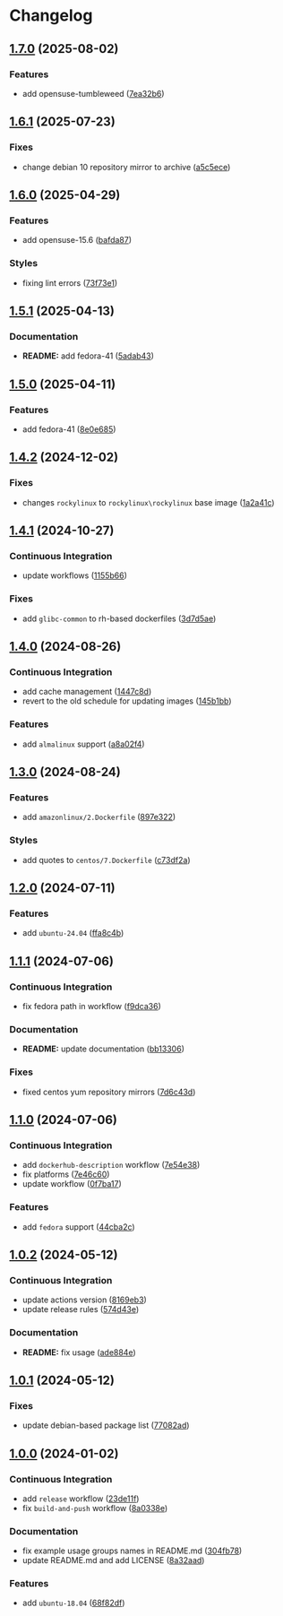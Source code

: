 # Changelog

## [1.7.0](https://github.com/antmelekhin/docker-systemd/compare/v1.6.1...v1.7.0) (2025-08-02)


### Features

* add opensuse-tumbleweed ([7ea32b6](https://github.com/antmelekhin/docker-systemd/commit/7ea32b655d5b0eb212a1fe9c9b7e9a119c4b6564))

## [1.6.1](https://github.com/antmelekhin/docker-systemd/compare/v1.6.0...v1.6.1) (2025-07-23)


### Fixes

* change debian 10 repository mirror to archive ([a5c5ece](https://github.com/antmelekhin/docker-systemd/commit/a5c5ece1fb14682ed1b4654798596ad20aec59ad))

## [1.6.0](https://github.com/antmelekhin/docker-systemd/compare/v1.5.1...v1.6.0) (2025-04-29)


### Features

* add opensuse-15.6 ([bafda87](https://github.com/antmelekhin/docker-systemd/commit/bafda876f295f0fda619ae4be14f1db24458e16c))


### Styles

* fixing lint errors ([73f73e1](https://github.com/antmelekhin/docker-systemd/commit/73f73e1343238d9742bc9bad667a198d3da2b183))

## [1.5.1](https://github.com/antmelekhin/docker-systemd/compare/v1.5.0...v1.5.1) (2025-04-13)


### Documentation

* **README:** add fedora-41 ([5adab43](https://github.com/antmelekhin/docker-systemd/commit/5adab43f26bee0eb563bb81da8c47926796c5a9a))

## [1.5.0](https://github.com/antmelekhin/docker-systemd/compare/v1.4.2...v1.5.0) (2025-04-11)


### Features

* add fedora-41 ([8e0e685](https://github.com/antmelekhin/docker-systemd/commit/8e0e6854ef9366bbcb7ec5f7a9d477fc318d7b24))

## [1.4.2](https://github.com/antmelekhin/docker-systemd/compare/v1.4.1...v1.4.2) (2024-12-02)


### Fixes

* changes `rockylinux` to `rockylinux\rockylinux` base image ([1a2a41c](https://github.com/antmelekhin/docker-systemd/commit/1a2a41cc7be981eb74e14682f54005bbb1127ad6))

## [1.4.1](https://github.com/antmelekhin/docker-systemd/compare/v1.4.0...v1.4.1) (2024-10-27)


### Continuous Integration

* update workflows ([1155b66](https://github.com/antmelekhin/docker-systemd/commit/1155b66763b7605aca272bc3edd64c272be17f37))


### Fixes

* add `glibc-common` to rh-based dockerfiles ([3d7d5ae](https://github.com/antmelekhin/docker-systemd/commit/3d7d5ae601aa6575fa0b7828fe3e69746ba55aab))

## [1.4.0](https://github.com/antmelekhin/docker-systemd/compare/v1.3.0...v1.4.0) (2024-08-26)


### Continuous Integration

* add cache management ([1447c8d](https://github.com/antmelekhin/docker-systemd/commit/1447c8d5ef0467d15476f126f8c872769a053c92))
* revert to the old schedule for updating images ([145b1bb](https://github.com/antmelekhin/docker-systemd/commit/145b1bb467fef566af665093727ebbae02ed33cd))


### Features

* add `almalinux` support ([a8a02f4](https://github.com/antmelekhin/docker-systemd/commit/a8a02f4997a06397ae770bc62abf8774d309a44b))

## [1.3.0](https://github.com/antmelekhin/docker-systemd/compare/v1.2.0...v1.3.0) (2024-08-24)


### Features

* add `amazonlinux/2.Dockerfile` ([897e322](https://github.com/antmelekhin/docker-systemd/commit/897e3222746392f022055571a3de660dd8befffa))


### Styles

* add quotes to `centos/7.Dockerfile` ([c73df2a](https://github.com/antmelekhin/docker-systemd/commit/c73df2a147c338d28efd9c2905bdaa90eb24f803))

## [1.2.0](https://github.com/antmelekhin/docker-systemd/compare/v1.1.1...v1.2.0) (2024-07-11)


### Features

* add `ubuntu-24.04` ([ffa8c4b](https://github.com/antmelekhin/docker-systemd/commit/ffa8c4bca9d0c069f4d3d47ed406dd4fb319afc1))

## [1.1.1](https://github.com/antmelekhin/docker-systemd/compare/v1.1.0...v1.1.1) (2024-07-06)


### Continuous Integration

* fix fedora path in workflow ([f9dca36](https://github.com/antmelekhin/docker-systemd/commit/f9dca367f8a8322890c2e6cf29d66bc42fd188f9))


### Documentation

* **README:** update documentation ([bb13306](https://github.com/antmelekhin/docker-systemd/commit/bb133061c2d3d8ac636e8dece12b5a0bdf5e5736))


### Fixes

* fixed centos yum repository mirrors ([7d6c43d](https://github.com/antmelekhin/docker-systemd/commit/7d6c43d55674d52cfe514b3ca8c45a933c7c81d6))

## [1.1.0](https://github.com/antmelekhin/docker-systemd/compare/v1.0.2...v1.1.0) (2024-07-06)


### Continuous Integration

* add `dockerhub-description` workflow ([7e54e38](https://github.com/antmelekhin/docker-systemd/commit/7e54e389c5ecc1bff2dfed71d523b31f33e2428d))
* fix platforms ([7e46c60](https://github.com/antmelekhin/docker-systemd/commit/7e46c608540fa6e51d05ba7fd430f5915865edf5))
* update workflow ([0f7ba17](https://github.com/antmelekhin/docker-systemd/commit/0f7ba177f3b1f1d8fa381677e1f687168768046f))


### Features

* add `fedora` support ([44cba2c](https://github.com/antmelekhin/docker-systemd/commit/44cba2c875c2eda18b6914d6d6b0d4972630116e))

## [1.0.2](https://github.com/antmelekhin/docker-systemd/compare/v1.0.1...v1.0.2) (2024-05-12)


### Continuous Integration

* update actions version ([8169eb3](https://github.com/antmelekhin/docker-systemd/commit/8169eb30913f2c8fc5d97e1fe84f107b4e81c53c))
* update release rules ([574d43e](https://github.com/antmelekhin/docker-systemd/commit/574d43ef21b9009a6cba192aefe4be003da714f4))


### Documentation

* **README:** fix usage ([ade884e](https://github.com/antmelekhin/docker-systemd/commit/ade884edf181fef13f90c265e640fc0ab04f1c87))

## [1.0.1](https://github.com/antmelekhin/docker-systemd/compare/v1.0.0...v1.0.1) (2024-05-12)


### Fixes

* update debian-based package list ([77082ad](https://github.com/antmelekhin/docker-systemd/commit/77082ad1858806e495ad830df80e8c304bb4b1a7))

## [1.0.0](https://github.com/antmelekhin/docker-systemd/compare/...v1.0.0) (2024-01-02)


### Continuous Integration

* add `release` workflow ([23de11f](https://github.com/antmelekhin/docker-systemd/commit/23de11f2f0b787e9d6511408aaaed1b55e7954f9))
* fix `build-and-push` workflow ([8a0338e](https://github.com/antmelekhin/docker-systemd/commit/8a0338e9037782dfd58b09457b475380d436ef01))


### Documentation

* fix example usage groups names in README.md ([304fb78](https://github.com/antmelekhin/docker-systemd/commit/304fb786d543a33564106feaf6e2668b54c4729f))
* update README.md and add LICENSE ([8a32aad](https://github.com/antmelekhin/docker-systemd/commit/8a32aad4b1cd63a6b825584b399610083657bb89))


### Features

* add `ubuntu-18.04` ([68f82df](https://github.com/antmelekhin/docker-systemd/commit/68f82df92b8aad7e49179493901c1867c7239b4f))
